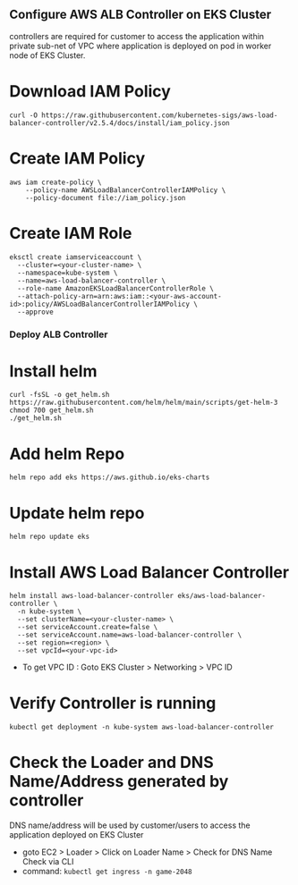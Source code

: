 ## Configure AWS ALB Controller on EKS Cluster
controllers are required for customer to access the application within private sub-net of VPC where application is deployed
on pod in worker node of EKS Cluster.
# Download IAM Policy
```
curl -O https://raw.githubusercontent.com/kubernetes-sigs/aws-load-balancer-controller/v2.5.4/docs/install/iam_policy.json
```
# Create IAM Policy
```
aws iam create-policy \
    --policy-name AWSLoadBalancerControllerIAMPolicy \
    --policy-document file://iam_policy.json
```
# Create IAM Role
```
eksctl create iamserviceaccount \
  --cluster=<your-cluster-name> \
  --namespace=kube-system \
  --name=aws-load-balancer-controller \
  --role-name AmazonEKSLoadBalancerControllerRole \
  --attach-policy-arn=arn:aws:iam::<your-aws-account-id>:policy/AWSLoadBalancerControllerIAMPolicy \
  --approve
```
### Deploy ALB Controller
# Install helm
```
curl -fsSL -o get_helm.sh https://raw.githubusercontent.com/helm/helm/main/scripts/get-helm-3
chmod 700 get_helm.sh
./get_helm.sh
```
# Add helm Repo
```
helm repo add eks https://aws.github.io/eks-charts
```
# Update helm repo
```
helm repo update eks
```
# Install AWS Load Balancer Controller
```
helm install aws-load-balancer-controller eks/aws-load-balancer-controller \            
  -n kube-system \
  --set clusterName=<your-cluster-name> \
  --set serviceAccount.create=false \
  --set serviceAccount.name=aws-load-balancer-controller \
  --set region=<region> \
  --set vpcId=<your-vpc-id>
```
- To get VPC ID : Goto EKS Cluster > Networking > VPC ID
# Verify Controller is running
```
kubectl get deployment -n kube-system aws-load-balancer-controller
```
# Check the Loader and DNS Name/Address generated by controller 
DNS name/address will be used by customer/users to access the application deployed on EKS Cluster
- goto EC2 > Loader > Click on Loader Name > Check for DNS Name
Check via CLI
 - command: ```kubectl get ingress -n game-2048```
